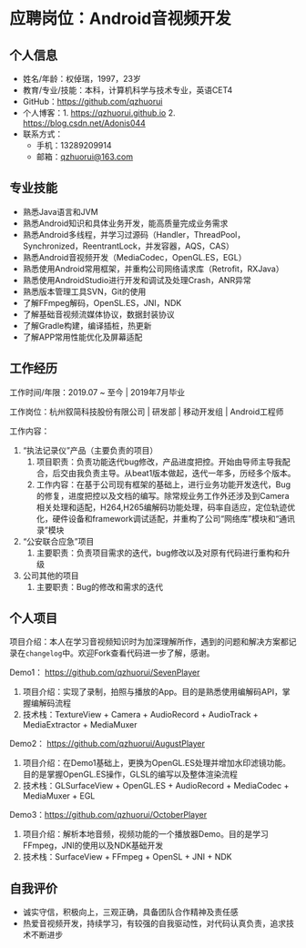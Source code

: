 # 应聘岗位：Android音视频开发

## 个人信息

- 姓名/年龄：权倬瑞，1997，23岁
- 教育/专业/技能：本科，计算机科学与技术专业，英语CET4
- GitHub：https://github.com/qzhuorui
- 个人博客：1. https://qzhuorui.github.io  2. https://blog.csdn.net/Adonis044
- 联系方式：
  - 手机：13289209914
  - 邮箱：qzhuorui@163.com

## 专业技能

- 熟悉Java语言和JVM
- 熟悉Android知识和具体业务开发，能高质量完成业务需求
- 熟悉Android多线程，并学习过源码（Handler，ThreadPool，Synchronized，ReentrantLock，并发容器，AQS，CAS）
- 熟悉Android音视频开发（MediaCodec，OpenGL.ES，EGL）
- 熟悉使用Android常用框架，并重构公司网络请求库（Retrofit，RXJava）
- 熟悉使用AndroidStudio进行开发和调试及处理Crash，ANR异常
- 熟悉版本管理工具SVN，Git的使用
- 了解FFmpeg解码，OpenSL.ES，JNI，NDK
- 了解基础音视频流媒体协议，数据封装协议
- 了解Gradle构建，编译插桩，热更新
- 了解APP常用性能优化及屏幕适配

## 工作经历

工作时间/年限：2019.07 ~ 至今 | 2019年7月毕业

工作岗位：杭州叙简科技股份有限公司 | 研发部 | 移动开发组 | Android工程师

工作内容：

1. “执法记录仪”产品（主要负责的项目）
   1. 项目职责：负责功能迭代bug修改，产品进度把控。开始由导师主导我配合，后交由我负责主导。从beat1版本做起，迭代一年多，历经多个版本。
   2. 工作内容：在基于公司现有框架的基础上，进行业务功能开发迭代，Bug的修复，进度把控以及文档的编写。除常规业务工作外还涉及到Camera相关处理和适配，H264,H265编解码功能处理，码率自适应，定位轨迹优化，硬件设备和framework调试适配，并重构了公司“网络库”模块和“通讯录”模块
2. “公安联合应急”项目
   1. 主要职责：负责项目需求的迭代，bug修改以及对原有代码进行重构和升级
3. 公司其他的项目
   1. 主要职责：Bug的修改和需求的迭代

## 个人项目

项目介绍：本人在学习音视频知识时为加深理解所作，遇到的问题和解决方案都记录在`changelog`中。欢迎Fork查看代码进一步了解，感谢。

Demo1： https://github.com/qzhuorui/SevenPlayer

1. 项目介绍：实现了录制，拍照与播放的App。目的是熟悉使用编解码API，掌握编解码流程
2. 技术栈：TextureView + Camera + AudioRecord + AudioTrack + MediaExtractor + MediaMuxer

Demo2： https://github.com/qzhuorui/AugustPlayer

1. 项目介绍：在Demo1基础上，更换为OpenGL.ES处理并增加水印滤镜功能。目的是掌握OpenGL.ES操作，GLSL的编写以及整体渲染流程
2. 技术栈：GLSurfaceView + OpenGL.ES + AudioRecord + MediaCodec + MediaMuxer + EGL

Demo3：https://github.com/qzhuorui/OctoberPlayer

1. 项目介绍：解析本地音频，视频功能的一个播放器Demo。目的是学习FFmpeg，JNI的使用以及NDK基础开发
2. 技术栈：SurfaceView + FFmpeg + OpenSL + JNI + NDK

## 自我评价

- 诚实守信，积极向上，三观正确，具备团队合作精神及责任感
- 热爱音视频开发，持续学习，有较强的自我驱动性，对代码认真负责，追求技术不断进步